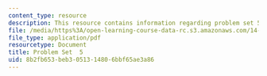 ```yaml
---
content_type: resource
description: This resource contains information regarding problem set 5.
file: /media/https%3A/open-learning-course-data-rc.s3.amazonaws.com/14-12-economic-applications-of-game-theory-fall-2012/8b2fb653beb3051314806bbf65ae3a86_MIT14_12F12_pset5.pdf
file_type: application/pdf
resourcetype: Document
title: Problem Set  5
uid: 8b2fb653-beb3-0513-1480-6bbf65ae3a86
---
```

